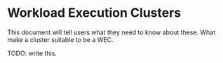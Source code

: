 # Workload Execution Clusters

This document will tell users what they need to know about these. What make a cluster suitable to be a WEC.

TODO: write this.
